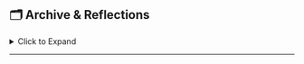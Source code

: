 ## 🗂️ Archive & Reflections
<details>
<summary>Click to Expand</summary>

### Daily Scores & Reflections
**Oct 21 — Score .800:** Positive conversation with Gregg; open and honest about diagnosis.  
**Oct 22 — Score .200:** Distracted by interface design; settled on trusting the chat system.  
**Oct 23 — Score .600:** Productive Honeywell meeting; need to improve time budgeting.  
**Oct 24 — Score .500:** Stayed focused but distractions persisted.  
**Oct 25 — Score .667:** Managed Atomoxetine transition; proud of Tariff Rd. 2 progress.  
**Oct 28 — Score .800:** Executed well despite reschedules; built Attachment A plan. Felt renewed momentum and intention.

### Daily Reflection log
Ost29, 2025 — Score: 4/10
 Sacrificed task progress for system rebuilding. Heavy time investment into Kinetid’s redesign; little tactical output, but strategic foundation strengthened.  [‘See Today Card”(Cards/2025-10-29-TodayCard.md)
**Oct 30  Score :880:** Added note about host push into sites; closed out oct.  

</details>

---

